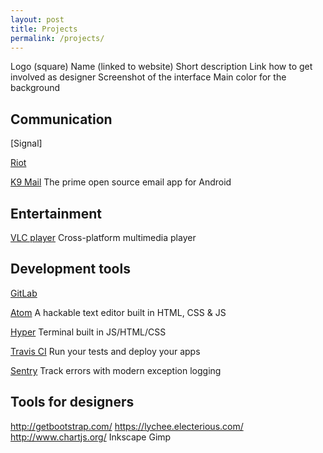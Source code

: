 ```yaml
---
layout: post
title: Projects
permalink: /projects/
---
```


Logo (square)
Name (linked to website)
Short description
Link how to get involved as designer
Screenshot of the interface
Main color for the background

##


## Communication

[Signal]

[Riot](https://riot.im)


[K9 Mail](https://k9mail.github.io/)
The prime open source email app for Android

## Entertainment

[VLC player](http://www.videolan.org/vlc/index.html)
Cross-platform multimedia player

## Development tools

[GitLab](https://about.gitlab.com)

[Atom](https://atom.io)
A hackable text editor built in HTML, CSS & JS

[Hyper](https://hyper.is)
Terminal built in JS/HTML/CSS

[Travis CI](https://travis-ci.com/)
Run your tests and deploy your apps

[Sentry](https://sentry.io)
Track errors with modern exception logging


## Tools for designers

http://getbootstrap.com/
https://lychee.electerious.com/
http://www.chartjs.org/
Inkscape
Gimp


